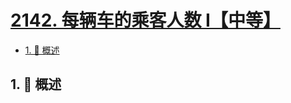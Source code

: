 # [2142. 每辆车的乘客人数 I【中等】](https://github.com/Tdahuyou/TNotes.leetcode/tree/main/notes/2142.%20%E6%AF%8F%E8%BE%86%E8%BD%A6%E7%9A%84%E4%B9%98%E5%AE%A2%E4%BA%BA%E6%95%B0%20I%E3%80%90%E4%B8%AD%E7%AD%89%E3%80%91)

<!-- region:toc -->

- [1. 📝 概述](#1--概述)

<!-- endregion:toc -->

## 1. 📝 概述
